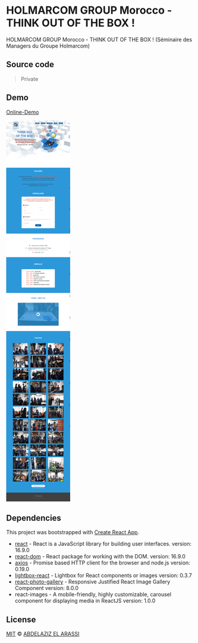 # HOLMARCOM GROUP Morocco - THINK OUT OF THE BOX !

HOLMARCOM GROUP Morocco - THINK OUT OF THE BOX ! (Séminaire des Managers du Groupe Holmarcom)

## Source code

> Private

## Demo

[Online-Demo]

![](ScreenShot.jpg)

## Dependencies

This project was bootstrapped with [Create React App](https://github.com/facebook/create-react-app).

- [react] - React is a JavaScript library for building user interfaces. version: 16.9.0
- [react-dom] - React package for working with the DOM. version: 16.9.0
- [axios] - Promise based HTTP client for the browser and node.js version: 0.19.0
- [lightbox-react] - Lightbox for React components or images version: 0.3.7
- [react-photo-gallery] - Responsive Justified React Image Gallery Component version: 8.0.0
- react-images - A mobile-friendly, highly customizable, carousel component for displaying media in ReactJS version: 1.0.0

## License

[MIT](https://choosealicense.com/licenses/mit/) © [ABDELAZIZ EL ARASSI](https://www.linkedin.com/in/aelarassi/)

[react]: https://reactjs.org/
[react-dom]: https://reactjs.org/
[axios]: https://github.com/axios/axios
[lightbox-react]: http://treyhuffine.com/lightbox-react
[react-photo-gallery]: https://github.com/neptunian/react-photo-gallery
[online-demo]: http://appeditor.co/holmarcom
